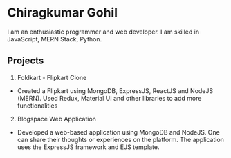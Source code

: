 # Chiragkumar Gohil

I am an enthusiastic programmer and web developer. I am skilled in JavaScript, MERN Stack, Python.

## Projects

1. Foldkart - Flipkart Clone
  - Created a Flipkart using MongoDB, ExpressJS, ReactJS and NodeJS (MERN). Used Redux, Material UI and other libraries to add more functionalities
2. Blogspace Web Application
  - Developed a web-based application using MongoDB and NodeJS. One can share their thoughts or experiences on the platform. The application uses the ExpressJS framework and EJS template.
